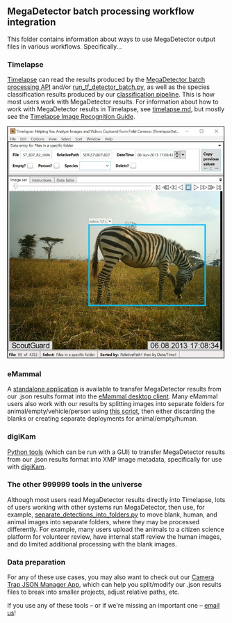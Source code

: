 ## MegaDetector batch processing workflow integration

This folder contains information about ways to use MegaDetector output files in various workflows.  Specifically...

### Timelapse

[Timelapse](http://saul.cpsc.ucalgary.ca/timelapse/) can read the results produced by the [MegaDetector batch processing API](https://github.com/agentmorris/MegaDetector/tree/main/api/batch_processing) and/or [run_tf_detector_batch.py](https://github.com/agentmorris/MegaDetector/blob/main/detection/run_tf_detector_batch.py), as well as the species classification results produced by our [classification pipeline](https://github.com/agentmorris/MegaDetector/tree/main/classification).  This is how most users work with MegaDetector results.  For information about how to work with MegaDetector results in Timelapse, see [timelapse.md](timelapse.md), but mostly see the [Timelapse Image Recognition Guide](https://saul.cpsc.ucalgary.ca/timelapse/pmwiki.php?n=Main.ImageRecognition).

<img src="../../../images/recognitionInTimelapse.jpg" width="500px;">


### eMammal

A [standalone application](https://github.com/agentmorris/MegaDetector/tree/main/api/batch_processing/integration/eMammal) is available to transfer MegaDetector results from our .json results format into the [eMammal desktop client](https://emammal.si.edu/eyes-wildlife/content/downloading-desktop-application).  Many eMammal users also work with our results by splitting images into separate folders for animal/empty/vehicle/person using [this script](https://github.com/agentmorris/MegaDetector/blob/main/api/batch_processing/postprocessing/separate_detections_into_folders.py), then either discarding the blanks or creating separate deployments for animal/empty/human.

### digiKam

[Python tools](digiKam/README.md) (which can be run with a GUI) to transfer MegaDetector results from our .json results format into XMP image metadata, specifically for use with [digiKam](https://www.digikam.org/).

### The other 999999 tools in the universe

Although most users read MegaDetector results directly into Timelapse, lots of users working with other systems run MegaDetector, then use, for example, [separate_detections_into_folders.py](https://github.com/agentmorris/MegaDetector/blob/main/api/batch_processing/postprocessing/separate_detections_into_folders.py) to move blank, human, and animal images into separate folders, where they may be processed differently.  For example, many users upload the animals to a citizen science platform for volunteer review, have internal staff review the human images, and do limited additional processing with the blank images.

### Data preparation

For any of these use cases, you may also want to check out our [Camera Trap JSON Manager App](https://github.com/agentmorris/MegaDetector/blob/main/api/batch_processing/postprocessing/CameraTrapJsonManagerApp.md), which can help you split/modify our .json results files to break into smaller projects, adjust relative paths, etc.

If you use any of these tools &ndash; or if we're missing an important one &ndash; <a href="mailto:cameratraps@lila.science">email us</a>!


